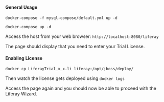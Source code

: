 #### General Usage
`docker-compose -f mysql-compose/default.yml up -d`

`docker-compose up -d`

Access the host from your web browser: `http://localhost:8080/liferay`

The page should display that you need to enter your Trial License.

#### Enabling License
`docker cp LiferayTrial_x_x.li liferay:/opt/jboss/deploy/`

Then watch the license gets deployed using `docker logs` 

Access the page again and you should now be able to proceed with the Liferay Wizard.

